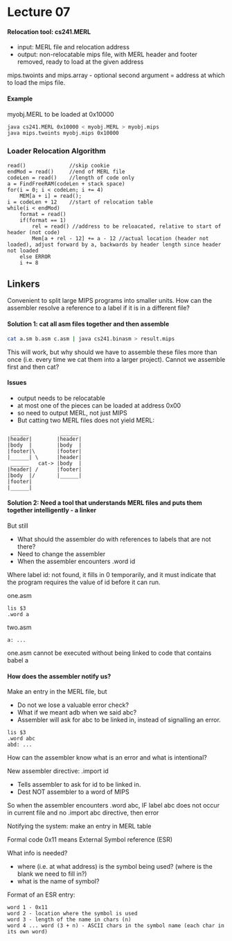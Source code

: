 # Lecture 07

#### Relocation tool: cs241.MERL
* input: MERL file and relocation address
* output: non-relocatable mips file, with MERL header and footer removed, ready to load at the given address

mips.twoints and mips.array - optional second argument = address at which to load the mips file.

#### Example
myobj.MERL to be loaded at 0x10000
```bash
java cs241.MERL 0x10000 < myobj.MERL > myobj.mips
java mips.twoints myobj.mips 0x10000
```

### Loader Relocation Algorithm
```
read()				//skip cookie
endMod = read()		//end of MERL file
codeLen = read()	//length of code only
a = FindFreeRAM(codeLen + stack space)
for(i = 0; i < codeLen; i += 4)
	MEM[a + i] = read();
i = codeLen + 12	//start of relocation table
while(i < endMod)
	format = read()
	if(format == 1)
		rel = read() //address to be reloacated, relative to start of header (not code)
		Mem[a + rel - 12] += a - 12 //actual location (header not loaded), adjust forward by a, backwards by header length since header not loaded
	else ERROR
	i += 8
```

## Linkers
Convenient to split large MIPS programs into smaller units. How can the assembler resolve a reference to a label if it is in a different file?

#### Solution 1: cat all asm files together and then assemble
```bash
cat a.sm b.asm c.asm | java cs241.binasm > result.mips
```
This will work, but why should we have to assemble these files more than once (i.e. every time we cat them into a larger project). Cannot we assemble first and then cat?

#### Issues
* output needs to be relocatable
* at most one of the pieces can be loaded at address 0x00
* so need to output MERL, not just MIPS
* But catting two MERL files does not yield MERL:
```
 ______          ______
|header|        |header|
|body  |        |body  |
|footer|\       |footer|
|______| \      |header|
 ______   cat-> |body  |
|header| /      |footer|
|body  |/       |______|
|footer|
|______|
```

#### Solution 2: Need a tool that understands MERL files and puts them together intelligently - a linker
But still
* What should the assembler do with references to labels that are not there?
* Need to change the assembler
* When the assembler encounters .word id 

Where label id: not found, it fills in 0 temporarily, and it must indicate that the program requires the value of id before it can run.

one.asm
```assembly
lis $3
.word a
```
two.asm
```assembly
a: ...
```
one.asm cannot be executed without being linked to code that contains babel a

#### How does the assembler notify us?
Make an entry in the MERL file, but
* Do not we lose a valuable error check?
* What if we meant adb when we said abc?
* Assembler will ask for abc to be linked in, instead of signalling an error.
```assembly
lis $3
.word abc
abd: ...
```
How can the assembler know what is an error and what is intentional?

New assembler directive:
.import id
* Tells assembler to ask for id to be linked in.
* Dest NOT assembler to a word of MIPS

So when the assembler encounters .word abc, IF label abc does not occur in current file and no .import abc directive, then error

Notifying the system: make an entry in MERL table

Formal code 0x11 means External Symbol reference (ESR)

What info is needed?
* where (i.e. at what address) is the symbol being used? (where is the blank we need to fill in?)
* what is the name of symbol?

Format of an ESR entry:
```
word 1 - 0x11
word 2 - location where the symbol is used
word 3 - length of the name in chars (n)
word 4 ... word (3 + n) - ASCII chars in the symbol name (each char in its own word)
```
